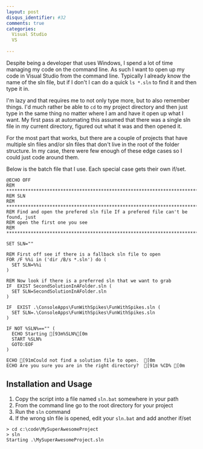 ```yaml
---
layout: post
disqus_identifier: #32
comments: true
categories: 
  Visual Studio
  VS
  
---
```


Despite being a developer that uses Windows, I spend a lot of time managing my
code on the command line.  As such I want to open up my code in Visual Studio
from the command line.  Typically I already know the name of the sln file, but
if I don't I can do a quick `ls *.sln` to find it and then type it in.  

I'm lazy and that requires me to not only type more, but to also remember
things.  I'd much rather be able to `cd` to my project directory and then just
type in the same thing no matter where I am and have it open up what I want.
My first pass at automating this assumed that there was a single sln file in my
current directory, figured out what it was and then opened it.

For the most part that works, but there are a couple of projects that have
multiple sln files and/or sln files that don't live in the root of the folder
structure.  In my case, there were few enough of these edge cases so I could
just code around them.

Below is the batch file that I use. Each special case gets their own if/set.

```batch
@ECHO OFF
REM ***************************************************************************
REM SLN
REM ***************************************************************************
REM Find and open the prefered sln file If a prefered file can't be found, just
REM open the first one you see
REM ***************************************************************************

SET SLN=""

REM First off see if there is a fallback sln file to open
FOR /F %%i in ('dir /B/s *.sln') do (
  SET SLN=%%i
)

REM Now look if there is a preferred sln that we want to grab
IF  EXIST SecondSolutionInAFolder.sln (
  SET SLN=SecondSolutionInAFolder.sln
) 

IF  EXIST .\ConsoleApps\FunWithSpikes\FunWithSpikes.sln ( 
  SET SLN=.\ConsoleApps\FunWithSpikes\FunWithSpikes.sln
)

IF NOT %SLN%=="" (
  ECHO Starting [93m%SLN%[0m 
  START %SLN%
  GOTO:EOF
)

ECHO [91mCould not find a solution file to open.  [0m
ECHO Are you sure you are in the right directory?  [91m %CD% [0m

```

## Installation and Usage

1. Copy the script into a file named `sln.bat` somewhere in your path
1. From the command line go to the root directory for your project 
1. Run the `sln` command
1. If the wrong sln file is opened, edit your `sln.bat` and add another if/set

```batch
> cd c:\code\MySuperAwesomeProject
> sln
Starting .\MySuperAwesomeProject.sln
```
